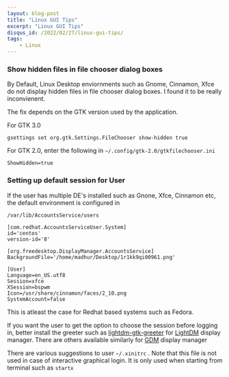 ```yaml
---
layout: blog-post
title: "Linux GUI Tips"
excerpt: "Linux GUI Tips"
disqus_id: /2022/02/27/linux-gui-tips/
tags:
    - Linux
---
```


### Show hidden files in file chooser dialog boxes

By Default, Linux Desktop enviornments such as Gnome, Cinnamon, Xfce do not display hidden files in file chooser dialog boxes. I found it to be really inconvienent.

The fix depends on the GTK version used by the application.

For GTK 3.0
```
gsettings set org.gtk.Settings.FileChooser show-hidden true
```

For GTK 2.0, enter the following in `~/.config/gtk-2.0/gtkfilechooser.ini`

```
ShowHidden=true
```

### Setting up default session for User
If the user has multiple DE's installed such as Gnone, Xfce, Cinnamon etc, the default environment is configured in
```
/var/lib/AccountsService/users
```

```
[com.redhat.AccountsServiceUser.System]
id='centos'
version-id='8'

[org.freedesktop.DisplayManager.AccountsService]
BackgroundFile='/home/madhur/Desktop/1r1kk9qi00961.png'

[User]
Language=en_US.utf8
Session=xfce
XSession=bspwm
Icon=/usr/share/cinnamon/faces/2_10.png
SystemAccount=false
```

This is atleast the case for Redhat based systems such as Fedora.

If you want the user to get the option to choose the session before logging in, better install the greeter such as [lightdm-gtk-greeter](https://github.com/Xubuntu/lightdm-gtk-greeter) for [LightDM](https://github.com/canonical/lightdm) display manager.
There are others available similarly for [GDM](https://wiki.gnome.org/Projects/GDM) display manager

There are various suggestions to user `~/.xinitrc` . Note that this file is not used in case of interactive graphical login. It is only used when starting from terminal such as `startx`

